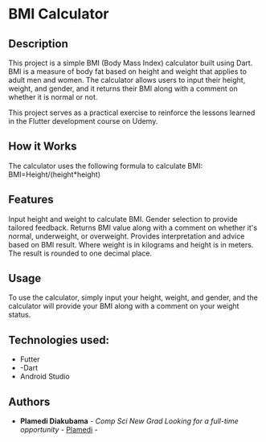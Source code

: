 # BMI Calculator 

## Description

This project is a simple BMI (Body Mass Index) calculator built using Dart. BMI is a measure of body fat based on height and weight that applies to adult men and women. The calculator allows users to input their height, weight, and gender, and it returns their BMI along with a comment on whether it is normal or not.

This project serves as a practical exercise to reinforce the lessons learned in the Flutter development course on Udemy.

## How it Works
The calculator uses the following formula to calculate BMI:
BMI=Height/(height*height) 

## Features
Input height and weight to calculate BMI.
Gender selection to provide tailored feedback.
Returns BMI value along with a comment on whether it's normal, underweight, or overweight.
Provides interpretation and advice based on BMI result.
Where weight is in kilograms and height is in meters. The result is rounded to one decimal place.

## Usage
To use the calculator, simply input your height, weight, and gender, and the calculator will provide your BMI along with a comment on your weight status.

## Technologies used: 
- Futter
- -Dart
- Android Studio

## Authors

* **Plamedi Diakubama** - *Comp Sci New Grad Looking for a full-time opportunity* - [Plamedi](https://github.com/PlamediD/) -
